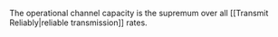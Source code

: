 The operational channel capacity is the supremum over all [[Transmit Reliably|reliable transmission]] rates.
